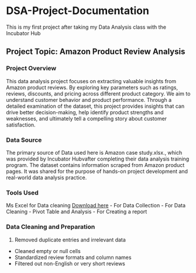 # DSA-Project-Documentation
This is my first project after taking my Data Analysis class with the Incubator Hub

## Project Topic: Amazon Product Review Analysis

### Project Overview
This data analysis project focuses on extracting valuable insights from Amazon product reviews. By exploring key parameters such as ratings, reviews, discounts, and pricing across different product category. We aim to understand customer behavior and product performance. Through a detailed examination of the dataset, this project provides insights that can drive better decision-making, help identify product strengths and weaknesses, and ultimately tell a compelling story about customer satisfaction. 

### Data Source
The primary source of Data used here is Amazon case study.xlsx., which was provided by Incubator Hubvafter completing their data analysis training program. The dataset contains information scraped from Amazon product pages. It was shared for the purpose of hands-on project development and real-world data analysis practice.

### Tools Used
Ms Excel for Data cleaning [Download here](https://www.microsoft.com)
    - For Data Collection
    - For Data Cleaning
    - Pivot Table and Analysis
    - For Creating a report

### Data Cleaning and Preparation
   1. Removed duplicate entries and irrelevant data
* Cleaned empty or null cells
* Standardized review formats and column names
* Filtered out non-English or very short reviews
    

